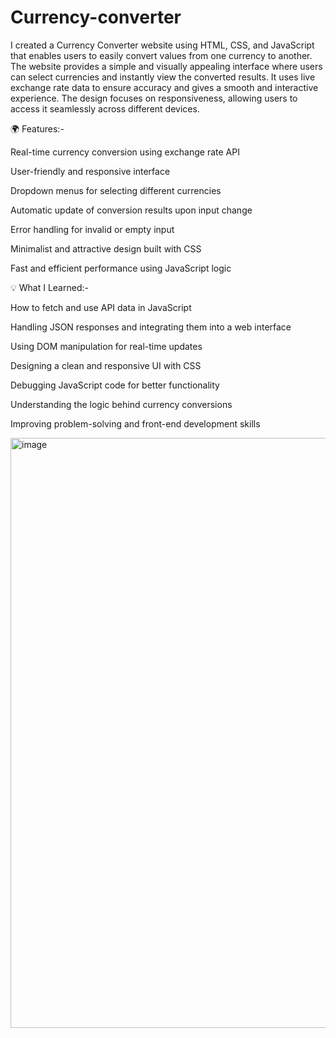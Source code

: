 # Currency-converter
I created a Currency Converter website using HTML, CSS, and JavaScript that enables users to easily convert values from one currency to another. The website provides a simple and visually appealing interface where users can select currencies and instantly view the converted results. It uses live exchange rate data to ensure accuracy and gives a smooth and interactive experience. The design focuses on responsiveness, allowing users to access it seamlessly across different devices.

🌍 Features:-

Real-time currency conversion using exchange rate API

User-friendly and responsive interface

Dropdown menus for selecting different currencies

Automatic update of conversion results upon input change

Error handling for invalid or empty input

Minimalist and attractive design built with CSS

Fast and efficient performance using JavaScript logic


💡 What I Learned:-

How to fetch and use API data in JavaScript

Handling JSON responses and integrating them into a web interface

Using DOM manipulation for real-time updates

Designing a clean and responsive UI with CSS

Debugging JavaScript code for better functionality

Understanding the logic behind currency conversions

Improving problem-solving and front-end development skills


<img width="1916" height="944" alt="image" src="https://github.com/user-attachments/assets/a317bd5a-a14f-4e9d-8a61-69db8ad43ac8" />
